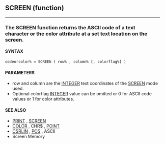 ## SCREEN (function)
---

### The SCREEN function returns the ASCII code of a text character or the color attribute at a set text location on the screen.

#### SYNTAX

`codeorcolor% = SCREEN ( row% , column% [, colorflag%] )`

#### PARAMETERS
* row and column are the [INTEGER](./INTEGER.md) text coordinates of the [SCREEN](./SCREEN.md) mode used.
* Optional colorflag [INTEGER](./INTEGER.md) value can be omitted or 0 for ASCII code values or 1 for color attributes.


#### SEE ALSO
* [PRINT](./PRINT.md) , [SCREEN](./SCREEN.md)
* [COLOR](./COLOR.md) , CHR$ , [POINT](./POINT.md)
* [CSRLIN](./CSRLIN.md) , [POS](./POS.md) , ASCII
* Screen Memory
